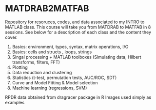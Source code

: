 # MATDRAB2MATFAB

Repository for resoruces, codes, and data associated to my INTRO to MATLAB class.
This course will take you from MATDRAB to MATFAB in 8 sessions.
See below for a description of each class and the content they cover.

1. Basics: environment, types, syntax, matrix operations,  I/O
2. Basics: cells and structs , loops, strings
3. Singal processing + MATLAB toolboxes (Simulating data, Hilbert transforms, filters, FFT)
4. Plotting
5. Data reduction and clustering 
6. Statistics (t-test, permutation tests, AUC/ROC, SDT) 
7. Curve and Model Fitting & Model selection 
8. Machine learning (regressions, SVM)




RPDR data obtained from dragracer package in R
Images used simply as examples
